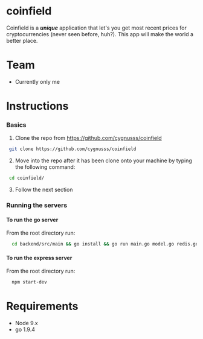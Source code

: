 # coinfield

Coinfield is a _**unique**_ application that let's you get most recent prices for cryptocurrencies (never seen before, huh?). This app will make the world a better place.

# Team
  - Currently only me

# Instructions
 ### Basics

 1. Clone the repo from https://github.com/cygnusss/coinfield
 ```sh
  git clone https://github.com/cygnusss/coinfield
 ```
 2. Move into the repo after it has been clone onto your machine by typing the following command:
 ```sh
  cd coinfield/
 ```
 3. Follow the next section
 
 ### Running the servers
 
 #### To run the go server
 From the root directory run:
 ```sh
   cd backend/src/main && go install && go run main.go model.go redis.go
 ```
 #### To run the express server
 From the root directory run:
  ```sh
    npm start-dev
  ```


# Requirements

* Node 9.x 
* go 1.9.4
